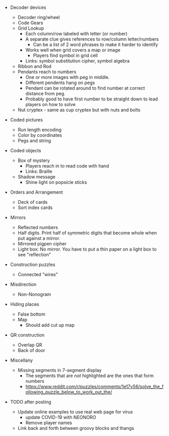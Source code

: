 * Decoder devices
  * Decoder ring/wheel
  * Code Gears
  * Grid Lookup
    * Each column/row labeled with letter (or number)
    * A separate clue gives references to row/column letter/numbers
      * Can be a list of 2 word phrases to make it harder to identify
    * Works well when grid covers a map or image
      * Players find symbol in grid cell
    * Links: symbol substitution cipher, symbol algebra
  * Ribbon and Rod
  * Pendants reach to numbers
    * One or more images with peg in middle.
    * Different pendents hang on pegs
    * Pendant can be rotated around to find number at correct distance from peg.
    * Probably good to have first number to be straight down to lead players on how to solve
  * Nut cryptex - same as cup cryptex but with nuts and bolts
* Coded pictures
  * Run length encoding
  * Color by coordinates
  * Pegs and string
* Coded objects
  * Box of mystery
    * Players reach in to read code with hand
    * Links: Braille
  * Shadow message
    * Shine light on popsicle sticks
* Orders and Arrangement
  * Deck of cards
  * Sort index cards
* Mirrors
  * Reflected numbers
  * Half digits. Print half of symmetric digits that become whole when
      put against a mirror.
  * Mirrored pigpen cipher
  * Light box: No mirror. You have to put a thin paper on a light box to
    see "reflection"
* Construction puzzles
  * Connected "wires"
* Misdirection
  * Non-Nonogram
* Hiding places
  * False bottom
  * Map
    * Should add cut up map
* QR construction
  * Overlap QR
  * Back of door
* Miscellany
  * Missing segments in 7-segment display
    * The segments that are _not_ highlighted are the ones that form numbers
    * https://www.reddit.com/r/puzzles/comments/1e17v56/solve_the_following_puzzle_below_to_work_out_the/

* TODO after posting
  * Update online examples to use real web page for virus
    * update COVID-19 with NEONORO
    * Remove player names
  * Link back and forth between groovy blocks and thangs
